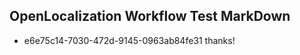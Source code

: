 ## OpenLocalization Workflow Test MarkDown
* e6e75c14-7030-472d-9145-0963ab84fe31 
thanks!<!--HONumber=Mar16_HO4-->
